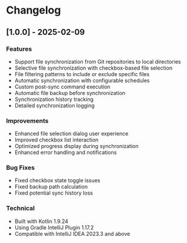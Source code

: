# Changelog

## [1.0.0] - 2025-02-09

### Features

- Support file synchronization from Git repositories to local directories
- Selective file synchronization with checkbox-based file selection
- File filtering patterns to include or exclude specific files
- Automatic synchronization with configurable schedules
- Custom post-sync command execution
- Automatic file backup before synchronization
- Synchronization history tracking
- Detailed synchronization logging

### Improvements

- Enhanced file selection dialog user experience
- Improved checkbox list interaction
- Optimized progress display during synchronization
- Enhanced error handling and notifications

### Bug Fixes

- Fixed checkbox state toggle issues
- Fixed backup path calculation
- Fixed potential sync history loss

### Technical

- Built with Kotlin 1.9.24
- Using Gradle IntelliJ Plugin 1.17.2
- Compatible with IntelliJ IDEA 2023.3 and above
